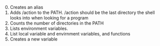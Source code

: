 0. Creates an alias
2. Adds /action to the PATH. /action should be the last directory the shell looks into when looking for a program
3. Counts the number of directories in the PATH
4. Lists environment variables.
5. List local variable and envirnment variables, and functions
6. Creates a new variable
